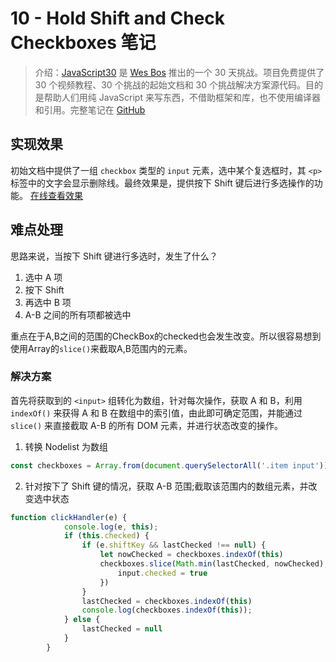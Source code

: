 # 10 - Hold Shift and Check Checkboxes 笔记

> 介绍：[JavaScript30](https://javascript30.com) 是 [Wes Bos](https://github.com/wesbos) 推出的一个 30 天挑战。项目免费提供了 30 个视频教程、30 个挑战的起始文档和 30 个挑战解决方案源代码。目的是帮助人们用纯 JavaScript 来写东西，不借助框架和库，也不使用编译器和引用。完整笔记在 [GitHub](https://github.com/jeffierw/JavaScript30)

## 实现效果

初始文档中提供了一组 `checkbox` 类型的 `input` 元素，选中某个复选框时，其 `<p>` 标签中的文字会显示删除线。最终效果是，提供按下 Shift 键后进行多选操作的功能。 [在线查看效果](https://jeffierw.github.io/JavaScript30/10%20-%20Hold%20Shift%20and%20Check%20Checkboxes/index-YepW.html)

## 难点处理

思路来说，当按下 Shift 键进行多选时，发生了什么？

1. 选中 A 项
2. 按下 Shift
3. 再选中 B 项
4. A-B 之间的所有项都被选中

重点在于A,B之间的范围的CheckBox的checked也会发生改变。所以很容易想到使用Array的`slice()`来截取A,B范围内的元素。

### 解决方案

首先将获取到的 `<input>` 组转化为数组，针对每次操作，获取 A 和 B，利用 `indexOf()` 来获得 A 和 B 在数组中的索引值，由此即可确定范围，并能通过 `slice()` 来直接截取 A-B 的所有 DOM 元素，并进行状态改变的操作。

1. 转换 Nodelist 为数组  

```js
const checkboxes = Array.from(document.querySelectorAll('.item input'))
```

2. 针对按下了 Shift 键的情况，获取 A-B 范围;截取该范围内的数组元素，并改变选中状态

```js
function clickHandler(e) {
            console.log(e, this);
            if (this.checked) {
                if (e.shiftKey && lastChecked !== null) {
                    let nowChecked = checkboxes.indexOf(this)
                    checkboxes.slice(Math.min(lastChecked, nowChecked), Math.max(lastChecked, nowChecked)).forEach(input => {
                        input.checked = true
                    })
                }
                lastChecked = checkboxes.indexOf(this)
                console.log(checkboxes.indexOf(this));
            } else {
                lastChecked = null
            }
        }
```


